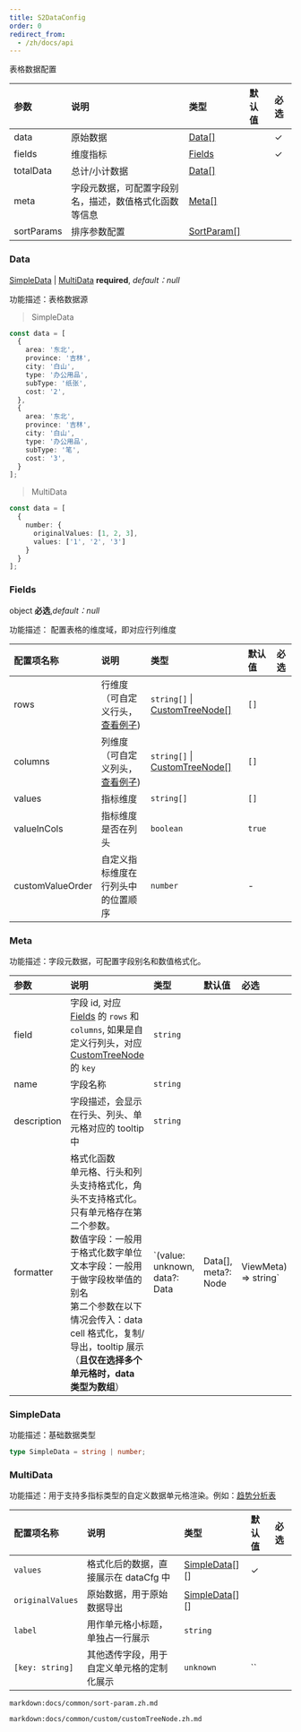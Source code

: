 ```yaml
---
title: S2DataConfig
order: 0
redirect_from:
  - /zh/docs/api
---
```


表格数据配置

| 参数 | 说明 | 类型 | 默认值 | 必选  |
| :------------- | :----------------- | :--------- | :----- | :--- |
| data           | 原始数据        | [Data[]](#data) |    |   ✓   |
| fields         | 维度指标       | [Fields](#fields) |    |   ✓     |
| totalData        | 总计/小计数据       | [Data[]](#data) |    |      |
| meta    | 字段元数据，可配置字段别名，描述，数值格式化函数等信息 | [Meta[]](#meta)  |  |       |
| sortParams    | 排序参数配置 | [SortParam[]](#sortparam)  |  |       |

### Data

[SimpleData](#simpledata) | [MultiData](#multidata) **required**, _default：null_

功能描述：表格数据源

> SimpleData

```ts
const data = [
  {
    area: '东北',
    province: '吉林',
    city: '白山',
    type: '办公用品',
    subType: '纸张',
    cost: '2',
  },
  {
    area: '东北',
    province: '吉林',
    city: '白山',
    type: '办公用品',
    subType: '笔',
    cost: '3',
  }
];
```

> MultiData

```ts
const data = [
  {
    number: {
      originalValues: [1, 2, 3],
      values: ['1', '2', '3']
    }
  }
];
```

### Fields

object **必选**,_default：null_

功能描述： 配置表格的维度域，即对应行列维度

| 配置项名称 | 说明     | 类型   | 默认值 | 必选 |
| :------------- | :----------------- | :--------- | :----- | :--- |
| rows           | 行维度 （可自定义行头，[查看例子](#TODO))        | `string[]` \| [CustomTreeNode[]](#customtreenode) | `[]`   |      |
| columns        | 列维度 （可自定义列头，[查看例子](#TODO))        | `string[]` \| [CustomTreeNode[]](#customtreenode) | `[]`   |      |
| values         | 指标维度       | `string[]` | `[]`   |      |
| valueInCols    | 指标维度是否在列头   | `boolean`  | `true` |      |
| customValueOrder | 自定义指标维度在行列头中的位置顺序 | `number`  | - |      |

### Meta

功能描述：字段元数据，可配置字段别名和数值格式化。

| 参数 | 说明 | 类型 | 默认值 | 必选  |
| :--| :--------| :--- | :----- | :--- |
| field  | 字段 id, 对应 [Fields](#fields) 的 `rows` 和 `columns`, 如果是自定义行列头，对应 [CustomTreeNode](#customtreenode) 的 `key` | `string` | |    |
| name | 字段名称 | `string`|  |   |
| description | 字段描述，会显示在行头、列头、单元格对应的 tooltip 中 | `string`|  |   |
| formatter | 格式化函数 <br/> 单元格、行头和列头支持格式化，角头不支持格式化。只有单元格存在第二个参数。 <br/>数值字段：一般用于格式化数字单位<br/>文本字段：一般用于做字段枚举值的别名<br/> 第二个参数在以下情况会传入：data cell 格式化，复制/导出，tooltip 展示（**且仅在选择多个单元格时，data 类型为数组**） | `(value: unknown, data?: Data | Data[], meta?: Node | ViewMeta) => string` | | |

### SimpleData

功能描述：基础数据类型

```ts
type SimpleData = string | number;
```

### MultiData

功能描述：用于支持多指标类型的自定义数据单元格渲染。例如：[趋势分析表](/zh/examples/react-component/sheet#strategy)

| 配置项名称 | 说明     | 类型   | 默认值 | 必选 |
| :------------- | :----------------- | :--------- | :----- | :--- |
| `values`           | 格式化后的数据，直接展示在 dataCfg 中 | [SimpleData](#simpledata)[][]   |  ✓   |
| `originalValues` | 原始数据，用于原始数据导出 | [SimpleData](#simpledata)[][]  |  |      |
| `label`        | 用作单元格小标题，单独占一行展示    | `string` |    |      |
| `[key: string]`       | 其他透传字段，用于自定义单元格的定制化展示       | `unknown` | ``   |      |

`markdown:docs/common/sort-param.zh.md`

`markdown:docs/common/custom/customTreeNode.zh.md`
